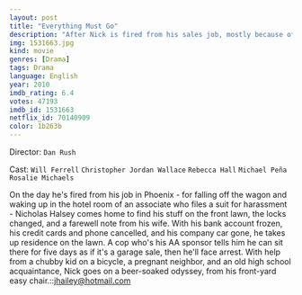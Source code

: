 ```yaml
---
layout: post
title: "Everything Must Go"
description: "After Nick is fired from his sales job, mostly because of his penchant for alcohol, he comes home and finds that his wife has kicked him and all of his stuff out of the house and onto the front lawn. He is pretty intent on just sitting in his chair, drinking beer, on the lawn. His cop friend, Frank Garcia, thinks he should at least pretend to have a yard sale to make it legal. He slowly starts making friends with a neighborhood kid who needs somet.."
img: 1531663.jpg
kind: movie
genres: [Drama]
tags: Drama 
language: English
year: 2010
imdb_rating: 6.4
votes: 47193
imdb_id: 1531663
netflix_id: 70140909
color: 1b263b
---
```

Director: `Dan Rush`  

Cast: `Will Ferrell` `Christopher Jordan Wallace` `Rebecca Hall` `Michael Peña` `Rosalie Michaels` 

On the day he's fired from his job in Phoenix - for falling off the wagon and waking up in the hotel room of an associate who files a suit for harassment - Nicholas Halsey comes home to find his stuff on the front lawn, the locks changed, and a farewell note from his wife. With his bank account frozen, his credit cards and phone cancelled, and his company car gone, he takes up residence on the lawn. A cop who's his AA sponsor tells him he can sit there for five days as if it's a garage sale, then he'll face arrest. With help from a chubby kid on a bicycle, a pregnant neighbor, and an old high school acquaintance, Nick goes on a beer-soaked odyssey, from his front-yard easy chair.::<jhailey@hotmail.com>